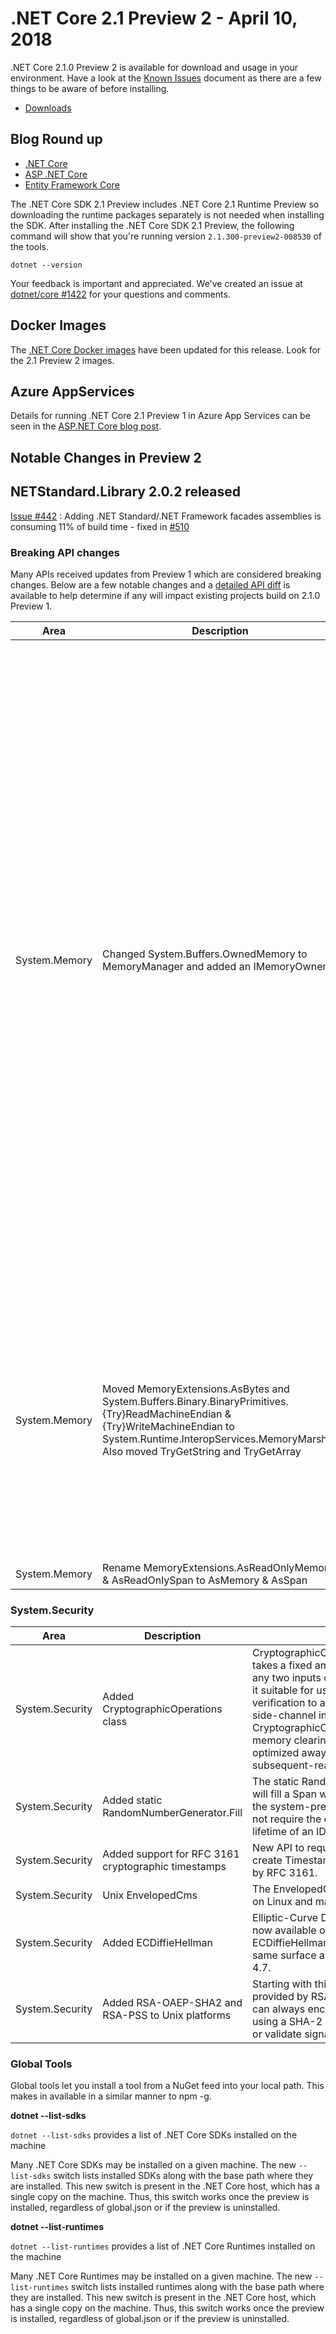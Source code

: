 # .NET Core 2.1 Preview 2 - April 10, 2018

.NET Core 2.1.0 Preview 2 is available for download and usage in your environment. Have a look at the [Known Issues](2.1.0-preview2-known-issues.md) document as there are a few things to be aware of before installing.

* [Downloads](https://www.microsoft.com/net/download/dotnet-core/)

## Blog Round up

* [.NET Core](https://blogs.msdn.microsoft.com/dotnet/2018/04/11/announcing-net-core-2-1-preview-2/)
* [ASP .NET Core](https://blogs.msdn.microsoft.com/webdev/)
* [Entity Framework Core](https://blogs.msdn.microsoft.com/dotnet/)

The .NET Core SDK 2.1 Preview includes .NET Core 2.1 Runtime Preview so downloading the runtime packages separately is not needed when installing the SDK. After installing the .NET Core SDK 2.1 Preview, the following command will show that you're running version `2.1.300-preview2-008530` of the tools.

`dotnet --version`

Your feedback is important and appreciated. We've created an issue at [dotnet/core #1422](https://github.com/dotnet/core/issues/1422) for your questions and comments.

## Docker Images

The [.NET Core Docker images](https://hub.docker.com/r/microsoft/dotnet/) have been updated for this release. Look for the 2.1 Preview 2 images.

## Azure AppServices

Details for running .NET Core 2.1 Preview 1 in Azure App Services can be seen in the [ASP.NET Core blog post](https://blogs.msdn.microsoft.com/webdev/2018/02/27/asp-net-core-2-1-0-preview1-using-asp-net-core-previews-on-azure-app-service/).

## Notable Changes in Preview 2

## NETStandard.Library 2.0.2 released

[Issue #442](https://github.com/dotnet/standard/issues/442) : Adding .NET Standard/.NET Framework facades assemblies is consuming 11% of build time - fixed in [#510](https://github.com/dotnet/standard/pull/510)

### Breaking API changes

Many APIs received updates from Preview 1 which are considered breaking changes. Below are a few notable changes and a [detailed API diff](https://github.com/dotnet/core/tree/master/release-notes/2.1/Preview/api-diff/preview2) is available to help determine if any will impact existing projects build on 2.1.0 Preview 1.

| Area | Description | Details | Github Issue |
| ---- | ----------- | ------- | ------------ |
| System.Memory | Changed System.Buffers.OwnedMemory to MemoryManager and added an IMemoryOwner | This is a breaking change to System.Memory lifetime management APIs, to reduce pit-of-failure use-after-free security issues. We have produced guidance clarifying Memory<T> lifetime semantics and how APIs which accept Memory<T> should behave (see the links to the gist). OwnedMemory<T> is split into two types: IMemoryOwner<T> and MemoryManager<T>. Each type has a single responsibility. This makes it easier and safer for developers to change the lifetime semantics of Memory<T> instances without requiring them to drop down to unsafe code. <br><br> See the following for more details on guidance and usage: <br><br> [Memory<T> API documentation and samples](https://gist.github.com/GrabYourPitchforks/8efb15abbd90bc5b128f64981766e834) <br> [Memory<T> usage guidelines](https://gist.github.com/GrabYourPitchforks/4c3e1935fd4d9fa2831dbfcab35dffc6) | |
| System.Memory | Moved MemoryExtensions.AsBytes and System.Buffers.Binary.BinaryPrimitives.{Try}ReadMachineEndian & {Try}WriteMachineEndian to System.Runtime.InteropServices.MemoryMarshal. Also moved TryGetString and TryGetArray | These APIs are unsafe as they allow skipping visible checks and can result in unexpected behaviors. Therefore, these APIs were moved to MemoryMarshal since the developer has to be careful when using them. TryGetString and TryGetArray were also moved since they violate the window of visibility of Memory<T>. | [corefx/27094](https://github.com/dotnet/corefx/issues/27094)<br>[corefx/27451](https://github.com/dotnet/corefx/issues/27451) |
| System.Memory | Rename MemoryExtensions.AsReadOnlyMemory & AsReadOnlySpan to AsMemory & AsSpan | | [corefx/26894](https://github.com/dotnet/corefx/issues/26894) |

### System.Security

| Area | Description | Details |
| ---- | ----------- | ------- |
| System.Security | Added CryptographicOperations class | CryptographicOperations.FixedTimeEquals takes a fixed amount of time to return for any two inputs of the same length, making it suitable for use in cryptographic verification to avoid contributing to timing side-channel information.  CryptographicOperations.ZeroMemory is a memory clearing routine which cannot be optimized away via a write-without-subsequent-read optimization. |
| System.Security | Added static RandomNumberGenerator.Fill | The static RandomNumberGenerator.Fill will fill a Span with random values using the system-preferred CSPRNG, and does not require the caller to manage the lifetime of an IDisposable resource. |
| System.Security | Added support for RFC 3161 cryptographic timestamps | New API to request, read, validate, and create TimestampToken values as defined by RFC 3161. |
| System.Security | Unix EnvelopedCms | The EnvelopedCms class is now available on Linux and macOS. |
| System.Security | Added ECDiffieHellman | Elliptic-Curve Diffie-Hellman (ECDH) is now available on .NET Core via the ECDiffieHellman class family with the same surface area as .NET Framework 4.7. |
| System.Security | Added RSA-OAEP-SHA2 and RSA-PSS to Unix platforms | Starting with this release the instance provided by RSA.Create() on .NET Core can always encrypt or decrypt with OAEP using a SHA-2 digest, as well as generate or validate signatures using RSA-PSS. |

### Global Tools

Global tools let you install a tool from a NuGet feed into your local path. This makes in available in a similar manner to npm -g.

**dotnet --list-sdks**

`dotnet --list-sdks` provides a list of .NET Core SDKs installed on the machine

Many .NET Core SDKs may be installed on a given machine. The new `--list-sdks` switch lists installed SDKs along with the base path where they are installed. This new switch is present in the .NET Core host, which has a single copy on the machine. Thus, this switch works once the preview is installed, regardless of global.json or if the preview is uninstalled.

**dotnet --list-runtimes**

`dotnet --list-runtimes` provides a list of .NET Core Runtimes installed on the machine

Many .NET Core Runtimes may be installed on a given machine. The new `--list-runtimes` switch lists installed runtimes along with the base path where they are installed. This new switch is present in the .NET Core host, which has a single copy on the machine. Thus, this switch works once the preview is installed, regardless of global.json or if the preview is uninstalled.
